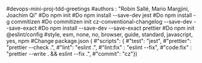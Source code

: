 #devops-mini-proj-tdd-greetings
#authors : "Robin Sallé, Mario Margjini, Joachim Qi"
#Do npm init
#Do npm install --save-dev jest
#Do npm install -g commitizen
#Do commitizen init cz-conventional-changelog --save-dev --save-exact
#Do npm install --save-dev --save-exact prettier
#Do npm init @eslint/config
#style, esm, none, no, browser, guide, standard, javascript, yes, npm
#Change package.json (
#"scripts": {
#"test": "jest",
#"prettier": "prettier --check .",
#"lint": "eslint .",
#"lint:fix" : "eslint --fix",
#"code:fix" : "prettier --write . && eslint --fix .",
#"commit": "cz"})
